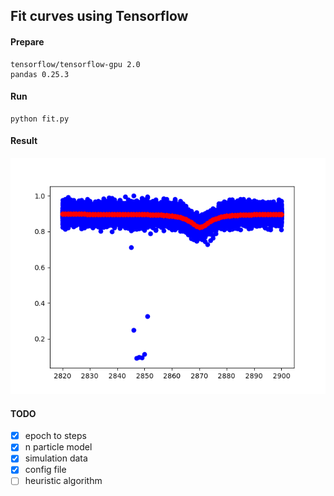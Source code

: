 ## Fit curves using Tensorflow

#### Prepare

```
tensorflow/tensorflow-gpu 2.0
pandas 0.25.3
```

#### Run

```
python fit.py
```

#### Result

![](./Figure_1.png)

#### TODO

- [x] epoch to steps
- [x] n particle model
- [x] simulation data
- [x] config file
- [ ] heuristic algorithm